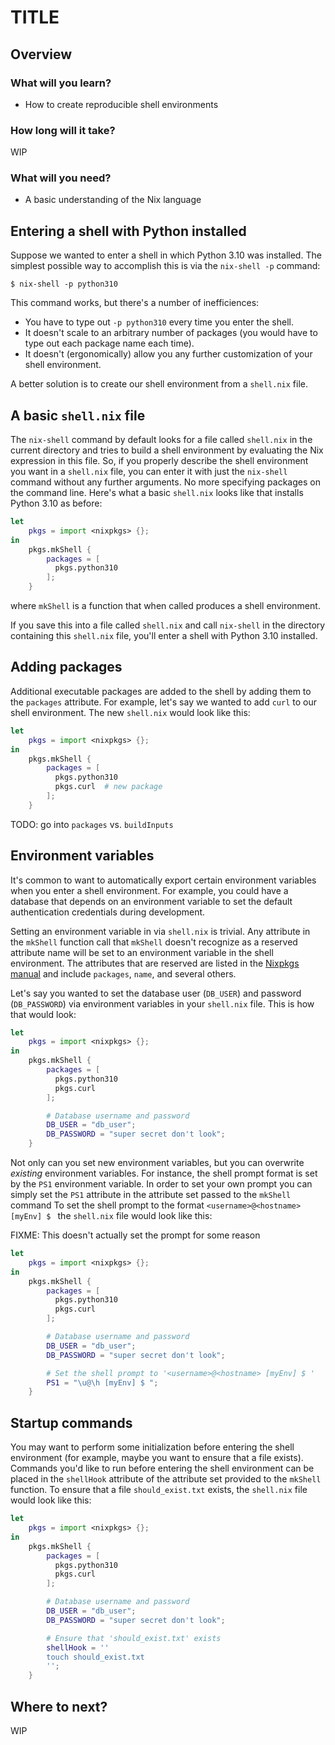 # TITLE

<!-- Include any foreward you want here -->

## Overview

### What will you learn?

<!-- Give a brief description of what the reader will learn so that they know whether the topic interests them. -->
- How to create reproducible shell environments

### How long will it take?
WIP

<!-- Give some indication of how long it will take to complete the tutorial so that the reader knows whether to continue. -->

### What will you need?

<!-- List any prerequisite knowledge or tools the reader will need to complete the tutorial. -->
- A basic understanding of the Nix language

## Entering a shell with Python installed
Suppose we wanted to enter a shell in which Python 3.10 was installed.
The simplest possible way to accomplish this is via the `nix-shell -p` command:
```
$ nix-shell -p python310
```

This command works, but there's a number of inefficiences:
- You have to type out `-p python310` every time you enter the shell.
- It doesn't scale to an arbitrary number of packages (you would have to type out each package name each time).
- It doesn't (ergonomically) allow you any further customization of your shell environment.

A better solution is to create our shell environment from a `shell.nix` file.

## A basic `shell.nix` file
The `nix-shell` command by default looks for a file called `shell.nix` in the current directory and tries to build a shell environment by evaluating the Nix expression in this file.
So, if you properly describe the shell environment you want in a `shell.nix` file, you can enter it with just the `nix-shell` command without any further arguments.
No more specifying packages on the command line.
Here's what a basic `shell.nix` looks like that installs Python 3.10 as before:
```nix
let
    pkgs = import <nixpkgs> {};
in
    pkgs.mkShell {
        packages = [
          pkgs.python310
        ];
    }
```
where `mkShell` is a function that when called produces a shell environment.

If you save this into a file called `shell.nix` and call `nix-shell` in the directory containing this `shell.nix` file, you'll enter a shell with Python 3.10 installed.

## Adding packages
Additional executable packages are added to the shell by adding them to the `packages` attribute.
For example, let's say we wanted to add `curl` to our shell environment.
The new `shell.nix` would look like this:
```nix
let
    pkgs = import <nixpkgs> {};
in
    pkgs.mkShell {
        packages = [
          pkgs.python310
          pkgs.curl  # new package
        ];
    }
```

TODO: go into `packages` vs. `buildInputs`

## Environment variables
It's common to want to automatically export certain environment variables when you enter a shell environment.
For example, you could have a database that depends on an environment variable to set the default authentication credentials during development.

Setting an environment variable in via `shell.nix` is trivial.
Any attribute in the `mkShell` function call that `mkShell` doesn't recognize as a reserved attribute name will be set to an environment variable in the shell environment.
The attributes that are reserved are listed in the [Nixpkgs manual][mkshell_attrs] and include `packages`, `name`, and several others.

[mkshell_attrs]: https://nixos.org/manual/nixpkgs/stable/#sec-pkgs-mkShell-attributes

Let's say you wanted to set the database user (`DB_USER`) and password (`DB_PASSWORD`) via environment variables in your `shell.nix` file.
This is how that would look:
```nix
let
    pkgs = import <nixpkgs> {};
in
    pkgs.mkShell {
        packages = [
          pkgs.python310
          pkgs.curl
        ];

        # Database username and password
        DB_USER = "db_user";
        DB_PASSWORD = "super secret don't look";
    }
```

Not only can you set new environment variables, but you can overwrite _existing_ environment variables.
For instance, the shell prompt format is set by the `PS1` environment variable.
In order to set your own prompt you can simply set the `PS1` attribute in the attribute set passed to the `mkShell` command
To set the shell prompt to the format `<username>@<hostname> [myEnv] $ ` the `shell.nix` file would look like this:

FIXME: This doesn't actually set the prompt for some reason

```nix
let
    pkgs = import <nixpkgs> {};
in
    pkgs.mkShell {
        packages = [
          pkgs.python310
          pkgs.curl
        ];

        # Database username and password
        DB_USER = "db_user";
        DB_PASSWORD = "super secret don't look";

        # Set the shell prompt to '<username>@<hostname> [myEnv] $ '
        PS1 = "\u@\h [myEnv] $ ";
    }
```


## Startup commands
You may want to perform some initialization before entering the shell environment (for example, maybe you want to ensure that a file exists).
Commands you'd like to run before entering the shell environment can be placed in the `shellHook` attribute of the attribute set provided to the `mkShell` function.
To ensure that a file `should_exist.txt` exists, the `shell.nix` file would look like this:
```nix
let
    pkgs = import <nixpkgs> {};
in
    pkgs.mkShell {
        packages = [
          pkgs.python310
          pkgs.curl
        ];

        # Database username and password
        DB_USER = "db_user";
        DB_PASSWORD = "super secret don't look";

        # Ensure that 'should_exist.txt' exists
        shellHook = ''
        touch should_exist.txt
        '';
    }
```


## Where to next?

<!-- Is there something the reader should read next? -->
<!-- Are there other topics they should explore next? -->
<!-- Provide links to other resources that might be relevant. -->
WIP
